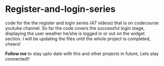 # Register-and-login-series
code for the the register and login series (47 videos) that is on codecourse youtube channel.
So far the code covers the successful login stage, displaying the user weather he/she is logged in or out on the widget section.
I will be updating the files until the whole project is completed, cheers!

<strong>Follow me</strong> to stay upto date with this and other projects in future,
Lets stay connected!!
